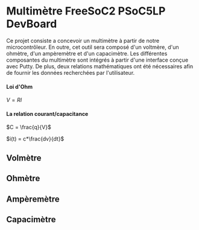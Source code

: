 # Multimètre FreeSoC2 PSoC5LP DevBoard
Ce projet consiste a concevoir un multimètre à partir de notre microcontrôleur. 
En outre, cet outil sera composé d'un voltmère, d'un ohmètre, d'un ampèremètre et d'un capacimètre.
Les différentes composantes du multimètre sont intégrés à partir d'une interface conçue avec Putty.
De plus, deux relations mathématiques ont été nécessaires afin de fournir les données recherchées par 
l'utilisateur.



#### Loi d'Ohm
$V = RI$

#### La relation courant/capacitance
$C = \frac{q}{V}$

$i(t) = c*\frac{dv}{dt}$

## Volmètre


## Ohmètre


## Ampèremètre



## Capacimètre


